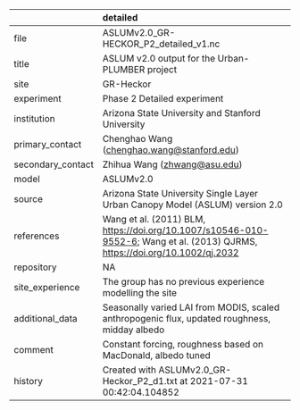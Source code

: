 |                   | detailed                                                                                                                     |
|:------------------|:-----------------------------------------------------------------------------------------------------------------------------|
| file              | ASLUMv2.0_GR-HECKOR_P2_detailed_v1.nc                                                                                        |
| title             | ASLUM v2.0 output for the Urban-PLUMBER project                                                                              |
| site              | GR-Heckor                                                                                                                    |
| experiment        | Phase 2 Detailed experiment                                                                                                  |
| institution       | Arizona State University and Stanford University                                                                             |
| primary_contact   | Chenghao Wang (chenghao.wang@stanford.edu)                                                                                   |
| secondary_contact | Zhihua Wang (zhwang@asu.edu)                                                                                                 |
| model             | ASLUMv2.0                                                                                                                    |
| source            | Arizona State University Single Layer Urban Canopy Model (ASLUM) version 2.0                                                 |
| references        | Wang et al. (2011) BLM, https://doi.org/10.1007/s10546-010-9552-6; Wang et al. (2013) QJRMS, https://doi.org/10.1002/qj.2032 |
| repository        | NA                                                                                                                           |
| site_experience   | The group has no previous experience modelling the site                                                                      |
| additional_data   | Seasonally varied LAI from MODIS, scaled anthropogenic flux, updated roughness, midday albedo                                |
| comment           | Constant forcing,  roughness based on MacDonald, albedo tuned                                                                |
| history           | Created with ASLUMv2.0_GR-Heckor_P2_d1.txt at 2021-07-31 00:42:04.104852                                                     |
